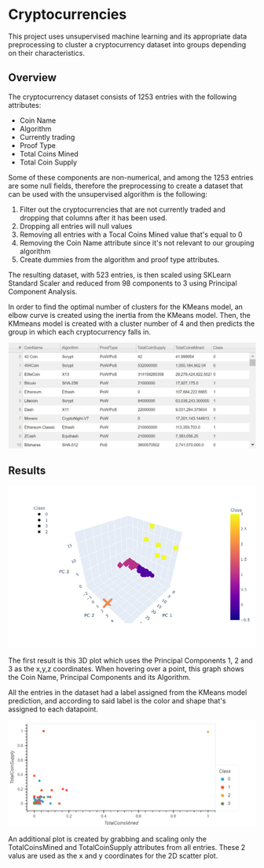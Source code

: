 # Cryptocurrencies

This project uses unsupervised machine learning and its appropriate data preprocessing to cluster a cryptocurrency dataset into groups depending on their characteristics.

## Overview

The cryptocurrency dataset consists of 1253 entries with the following attributes:

* Coin Name 
* Algorithm
* Currently trading
* Proof Type
* Total Coins Mined
* Total Coin Supply

Some of these components are non-numerical, and among the 1253 entries are some null fields, therefore the preprocessing to create a dataset that can be used with the unsupervised algorithm is the following:

1. Filter out the cryptocurrencies that are not currently traded and dropping that columns after it has been used.
2. Dropping all entries will null values
3. Removing all entries with a Tocal Coins Mined value that's equal to 0
4. Removing the Coin Name attribute since it's not relevant to our grouping algorithm
5. Create dummies from the algorithm and proof type attributes.

The resulting dataset, with 523 entries, is then scaled using SKLearn Standard Scaler and reduced from 98 components to 3 using Principal Component Analysis.

In order to find the optimal number of clusters for the KMeans model, an elbow curve is created using the inertia from the KMeans model. Then, the KMmeans model is created with a cluster number of 4 and then predicts the group in which each cryptocurrency falls in.

![Resulting_Table](/Images/hvplot_table.jpeg)

## Results

![3D_PC_Scatter_Plot](/Images/newplot.png)

The first result is this 3D plot which uses the Principal Components 1, 2 and 3 as the x,y,z coordinates. When hovering over a point, this graph shows the Coin Name, Principal Components and its Algorithm. 

All the entries in the dataset had a label assigned from the KMeans model prediction, and according to said label is the color and shape that's assigned to each datapoint.

![2D_Coin_Mined_Supply_Plot](/Images/bokeh_plot.png)

An additional plot is created by grabbing and scaling only the TotalCoinsMined and TotalCoinSupply attributes from all entries. These 2 valus are used as the x and y coordinates for the 2D scatter plot.